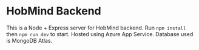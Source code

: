 # HobMind Backend

This is a Node + Express server for HobMind backend. Run `npm install` then `npm run dev` to start. Hosted using Azure App Service. Database used is MongoDB Atlas.
